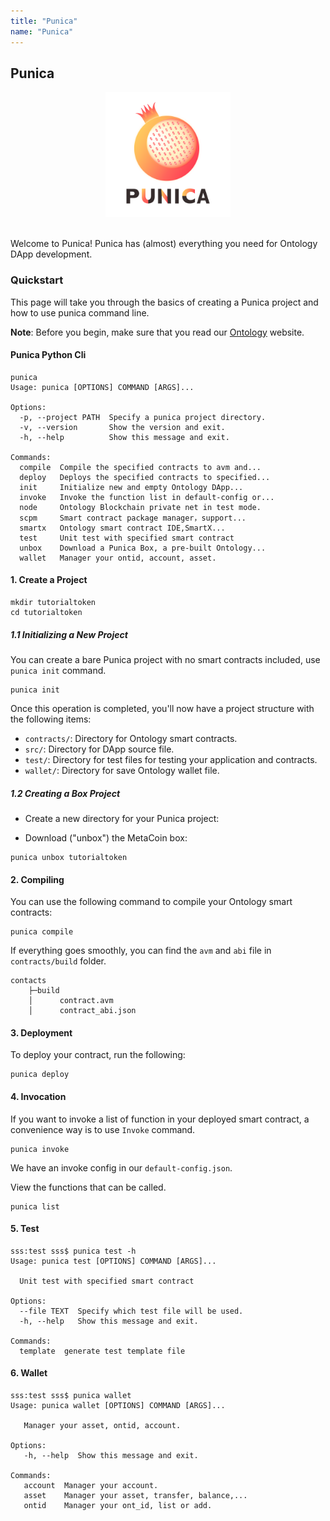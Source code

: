 ```yaml
---
title: "Punica"
name: "Punica"
---
```


## Punica

<div align="center">
  <img src="https://raw.githubusercontent.com/punicasuite/punica-python/master/punica.png" height="200" width="200"><br><br>
</div>

Welcome to Punica! Punica has (almost) everything you need for Ontology DApp development.

### Quickstart

This page will take you through the basics of creating a Punica project and how to use punica command line.

**Note**: Before you begin, make sure that you read our [Ontology](https://ont.io/) website.


#### Punica Python Cli

```shell
punica
Usage: punica [OPTIONS] COMMAND [ARGS]...

Options:
  -p, --project PATH  Specify a punica project directory.
  -v, --version       Show the version and exit.
  -h, --help          Show this message and exit.

Commands:
  compile  Compile the specified contracts to avm and...
  deploy   Deploys the specified contracts to specified...
  init     Initialize new and empty Ontology DApp...
  invoke   Invoke the function list in default-config or...
  node     Ontology Blockchain private net in test mode.
  scpm     Smart contract package manager，support...
  smartx   Ontology smart contract IDE,SmartX...
  test     Unit test with specified smart contract
  unbox    Download a Punica Box, a pre-built Ontology...
  wallet   Manager your ontid, account, asset.
```


#### 1. Create a Project

```shell
mkdir tutorialtoken
cd tutorialtoken
```

##### 1.1 Initializing a New Project

You can create a bare Punica project with no smart contracts included, use `punica init` command.

```shell
punica init
```

Once this operation is completed, you'll now have a project structure with the following items:

- `contracts/`: Directory for Ontology smart contracts.
- `src/`: Directory for DApp source file.
- `test/`: Directory for test files for testing your application and contracts.
- `wallet/`: Directory for save Ontology wallet file.

##### 1.2 Creating a Box Project

- Create a new directory for your Punica project:



- Download ("unbox") the MetaCoin box:

```shell
punica unbox tutorialtoken
```

#### 2. Compiling


You can use the following command to compile your Ontology smart contracts:

```shell
punica compile
```

If everything goes smoothly, you can find the `avm` and `abi` file in `contracts/build` folder.

```shell
contacts
    ├─build
    │      contract.avm
    │      contract_abi.json
```
#### 3. Deployment

To deploy your contract, run the following:

```shell
punica deploy
```

#### 4. Invocation

If you want to invoke a list of function in your deployed smart contract, a convenience way is to use `Invoke` command.

```shell
punica invoke
```

We have an invoke config in our `default-config.json`.

View the functions that can be called.

```shell
punica list
```

#### 5. Test

```shell
sss:test sss$ punica test -h
Usage: punica test [OPTIONS] COMMAND [ARGS]...

  Unit test with specified smart contract

Options:
  --file TEXT  Specify which test file will be used.
  -h, --help   Show this message and exit.

Commands:
  template  generate test template file
```

#### 6. Wallet

```shell
sss:test sss$ punica wallet
Usage: punica wallet [OPTIONS] COMMAND [ARGS]...

   Manager your asset, ontid, account.

Options:
   -h, --help  Show this message and exit.

Commands:
   account  Manager your account.
   asset    Manager your asset, transfer, balance,...
   ontid    Manager your ont_id, list or add.

```


